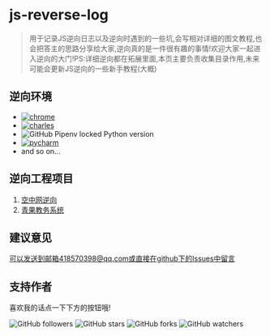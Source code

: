 # js-reverse-log
> 用于记录JS逆向日志以及逆向时遇到的一些坑,会写相对详细的图文教程,也会把答主的思路分享给大家,逆向真的是一件很有趣的事情!欢迎大家一起进入逆向的大门!PS:详细逆向都在拓展里面,本页主要负责收集目录作用,未来可能会更新JS逆向的一些新手教程(大概)
## 逆向环境
* [![chrome]][chrome_url]
* [![charles]][charles_url]
* ![GitHub Pipenv locked Python version](https://img.shields.io/github/pipenv/locked/python-version/metabolize/rq-dashboard-on-heroku)
* [![pycharm]][pycharm_url]
* and so on...
## 逆向工程项目
1.  [空中网逆向](https://github.com/q6378561/js-reverse-log/tree/master/kongzhongwang)
2.  [青果教务系统](https://github.com/q6378561/js-reverse-log/tree/master/qingguo)

## 建议意见
可以发送到邮箱418570398@qq.com或直接在github下的Issues中留言

## 支持作者
喜欢我的话点一下下方的按钮哦!

![GitHub followers](https://img.shields.io/github/followers/q6378561?style=social)
![GitHub stars](https://img.shields.io/github/stars/q6378561/js-reverse-log?style=social)
![GitHub forks](https://img.shields.io/github/forks/q6378561/js-reverse-log?style=social)
![GitHub watchers](https://img.shields.io/github/watchers/q6378561/js-reverse-log?style=social)

[chrome]: https://img.shields.io/badge/chrome-80.0.3987.122-ff69b4
[chrome_url]: https://www.google.com/chrome/
[charles]: https://img.shields.io/badge/charles-v3.11.2-brightgreen
[charles_url]: https://www.charlesproxy.com/
[pycharm]: https://img.shields.io/badge/pycharm-professional-red
[pycharm_url]: https://www.jetbrains.com/pycharm/
